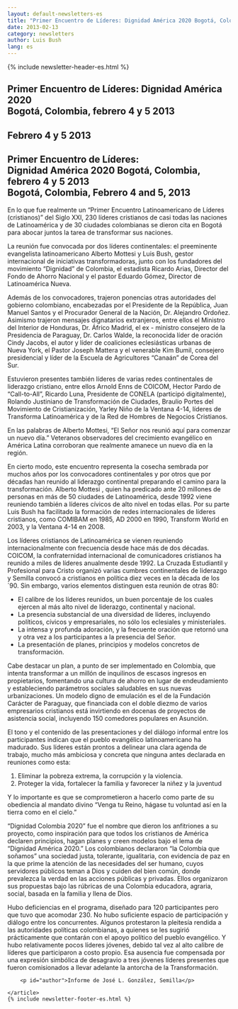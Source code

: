 ```yaml
---
layout: default-newsletters-es
title: "Primer Encuentro de Líderes: Dignidad América 2020 Bogotá, Colombia, febrero 4 y 5 2013"
date: 2013-02-13
category: newsletters
author: Luis Bush
lang: es
---
```

<div id="newsletter">
{% include newsletter-header-es.html %}
	<article>
	    <h1>Primer Encuentro de Líderes: Dignidad América 2020<br>Bogotá, Colombia, febrero 4 y 5 2013</h1>
		<h2 id="article-date"><time datetime="2013-02-13">Febrero 4 y 5 2013</time></h2>
		<h2 class="subheading">Primer Encuentro de Líderes: <br>Dignidad América 2020
Bogotá, Colombia, febrero 4 y 5 2013<br>
Bogotá, Colombia, Febrero 4 and 5, 2013</h2>
		<p id="first-paragraph">En lo que fue realmente un “Primer Encuentro Latinoamericano de Líderes (cristianos)” del Siglo XXI, 230 líderes cristianos de casi todas las naciones de Latinoamérica y de 30 ciudades colombianas se dieron cita en Bogotá para abocar juntos la tarea de transformar sus naciones.</p>
		<p>La reunión fue convocada por dos líderes continentales: el preeminente evangelista latinoamericano Alberto Mottesi y Luis Bush, gestor internacional de iniciativas transformadoras, junto con los fundadores del movimiento “Dignidad” de Colombia, el estadista Ricardo Arias, Director del Fondo de Ahorro Nacional  y el pastor Eduardo Gómez, Director de Latinoamérica Nueva. </p>
		<p>Además de los convocadores, trajeron ponencias otras autoridades del gobierno colombiano, encabezadas por el Presidente de la República, Juan Manuel Santos y el Procurador General de la Nación, Dr. Alejandro Ordoñez. Asimismo trajeron mensajes dignatarios extranjeros, entre ellos el Ministro del Interior de Honduras, Dr. Áfrico Madrid, el ex - ministro consejero de la Presidencia de Paraguay, Dr. Carlos Walde, la reconocida líder de oración Cindy Jacobs, el autor y líder de coaliciones eclesiásticas urbanas de Nueva York, el Pastor Joseph Mattera y el venerable Kim Bumil, consejero presidencial y líder de la Escuela de Agricultores “Canaán” de Corea del Sur.</p>
		<p>Estuvieron presentes también líderes de varias redes continentales de liderazgo cristiano, entre ellos Arnold Enns de COICOM, Hector Pardo de “Call-to-All”, Ricardo Luna, Presidente de CONELA (participó digitalmente), Rolando Justiniano de Transformación de Ciudades, Braulio Portes del Movimiento de Cristianización, Yarley Niño de la Ventana 4-14, líderes de Transforma Latinoamérica y de la Red de Hombres de Negocios Cristianos.
</p>
		<p>En las palabras de Alberto Mottesi, “El Señor nos reunió aquí para comenzar un nuevo día.”  Veteranos observadores del crecimiento evangélico en América Latina corroboran que realmente amanece un nuevo día en la región.</p>
		<p>En cierto modo, este encuentro representa la cosecha sembrada por muchos años por los convocadores continentales y por otros que por décadas han reunido al liderazgo continental preparando el camino para la transformación.  Alberto Mottesi , quien ha predicado ante 20 millones de personas en más de 50 ciudades de Latinoamérica, desde 1992 viene reuniendo también a líderes cívicos de alto nivel en todas ellas.  Por su parte Luis Bush ha facilitado la formación de redes internacionales de líderes cristianos, como COMIBAM en 1985, AD 2000 en 1990, Transform World en 2003, y la Ventana 4-14 en 2008.</p>
		<p>Los líderes cristianos de Latinoamérica se vienen reuniendo internacionalmente con frecuencia desde hace más de dos décadas.  COICOM, la confraternidad internacional de comunicadores cristianos ha reunido a miles de líderes anualmente desde 1992.  La Cruzada Estudiantil y Profesional para Cristo organizó varias cumbres continentales de liderazgo y Semilla convocó a cristianos en política diez veces en la década de los ´90.  Sin embargo, varios elementos distinguen esta reunión de otras 80:</p>
		<ul>
			<li>El calibre de los líderes reunidos, un buen porcentaje de los cuales ejercen al más alto nivel de liderazgo, continental y nacional.</li>
			<li>La presencia substancial de una diversidad de líderes, incluyendo políticos, cívicos y empresariales, no sólo los eclesiales y ministeriales.</li>
			<li>La intensa y profunda adoración, y la frecuente oración que retornó una y otra vez a los participantes a la presencia del Señor.</li>
			<li>La presentación de planes, principios y modelos concretos de transformación.</li>
		</ul>
		<p>Cabe destacar un plan, a punto de ser implementado en Colombia, que intenta transformar a un millón de inquilinos de escasos ingresos en propietarios, fomentando una cultura de ahorro en lugar de endeudamiento y estableciendo parámetros sociales saludables en sus nuevas urbanizaciones. Un modelo digno de emulación es el de la Fundación Carácter de Paraguay, que financiada con el doble diezmo de varios empresarios cristianos está invirtiendo en docenas de proyectos de asistencia social, incluyendo 150 comedores populares en Asunción.</p>
		<p>El tono y el contenido de las presentaciones y del diálogo informal entre los participantes indican que el pueblo evangélico latinoamericano ha madurado.  Sus líderes están prontos a delinear una clara agenda de trabajo, mucho más ambiciosa y concreta que ninguna antes declarada en reuniones como esta: </p>
		<ol>
			<li>Eliminar la pobreza extrema, la corrupción y la violencia.</li>
			<li>Proteger la vida, fortalecer la familia y favorecer la niñez y la juventud</li>
		</ol>
		<p>Y lo importante es que se comprometieron a hacerlo como parte de su obediencia al mandato divino “Venga tu Reino, hágase tu voluntad así en la tierra como en el cielo.” </p>
		<p>“Dignidad Colombia 2020” fue el nombre que dieron los anfitriones a su proyecto, como inspiración para que todos los cristianos de América declaren principios, hagan planes y creen modelos bajo el lema de “Dignidad América 2020.”  Los colombianos declararon “la Colombia que soñamos” una sociedad justa, tolerante, igualitaria, con evidencia de paz en la que prime la atención de las necesidades del ser humano, cuyos servidores públicos teman a Dios y cuiden del bien común, donde prevalezca la verdad en las acciones públicas y privadas.  Ellos organizaron sus propuestas bajo las rúbricas de una Colombia educadora, agraria, social, basada en la familia y llena de Dios.</p>
		<p>Hubo deficiencias en el programa, diseñado para 120 participantes pero que tuvo que acomodar 230.  No hubo suficiente espacio de participación y diálogo entre los concurrentes.  Algunos protestaron la pleitesía rendida a las autoridades políticas colombianas, a quienes se les sugirió prácticamente que contarán con el apoyo político del pueblo evangélico.  Y hubo relativamente pocos líderes jóvenes, debido tal vez al alto calibre de líderes que participaron a costo propio.  Esa ausencia fue compensada por una expresión simbólica de desagravio a tres jóvenes líderes presentes que fueron comisionados a llevar adelante la antorcha de la Transformación.</p>

		<p id="author">Informe de José L. González, Semilla</p>

	</article>
	{% include newsletter-footer-es.html %}
</div>

